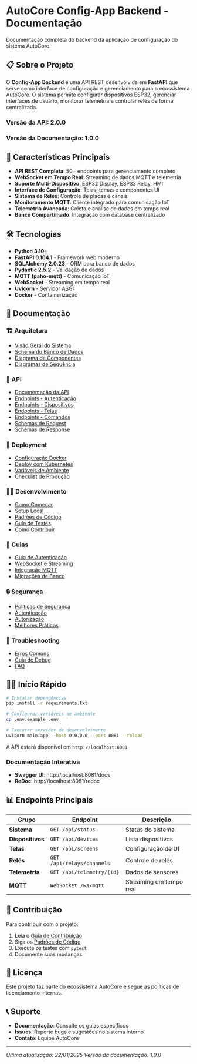 # AutoCore Config-App Backend - Documentação

Documentação completa do backend da aplicação de configuração do sistema AutoCore.

## 📋 Sobre o Projeto

O **Config-App Backend** é uma API REST desenvolvida em **FastAPI** que serve como interface de configuração e gerenciamento para o ecossistema AutoCore. O sistema permite configurar dispositivos ESP32, gerenciar interfaces de usuário, monitorar telemetria e controlar relés de forma centralizada.

### Versão da API: 2.0.0
### Versão da Documentação: 1.0.0

## 🚀 Características Principais

- **API REST Completa**: 50+ endpoints para gerenciamento completo
- **WebSocket em Tempo Real**: Streaming de dados MQTT e telemetria
- **Suporte Multi-Dispositivo**: ESP32 Display, ESP32 Relay, HMI
- **Interface de Configuração**: Telas, temas e componentes UI
- **Sistema de Relés**: Controle de placas e canais
- **Monitoramento MQTT**: Cliente integrado para comunicação IoT
- **Telemetria Avançada**: Coleta e análise de dados em tempo real
- **Banco Compartilhado**: Integração com database centralizado

## 🛠️ Tecnologias

- **Python 3.10+**
- **FastAPI 0.104.1** - Framework web moderno
- **SQLAlchemy 2.0.23** - ORM para banco de dados
- **Pydantic 2.5.2** - Validação de dados
- **MQTT (paho-mqtt)** - Comunicação IoT
- **WebSocket** - Streaming em tempo real
- **Uvicorn** - Servidor ASGI
- **Docker** - Containerização

## 📖 Documentação

### 🏗️ Arquitetura
- [Visão Geral do Sistema](architecture/system-overview.md)
- [Schema do Banco de Dados](architecture/database-schema.md)
- [Diagrama de Componentes](architecture/component-diagram.md)
- [Diagramas de Sequência](architecture/sequence-diagrams.md)

### 🔌 API
- [Documentação da API](api/README.md)
- [Endpoints - Autenticação](api/endpoints/auth.md)
- [Endpoints - Dispositivos](api/endpoints/devices.md)
- [Endpoints - Telas](api/endpoints/screens.md)
- [Endpoints - Comandos](api/endpoints/commands.md)
- [Schemas de Request](api/schemas/request-schemas.md)
- [Schemas de Response](api/schemas/response-schemas.md)

### 🚀 Deployment
- [Configuração Docker](deployment/docker-setup.md)
- [Deploy com Kubernetes](deployment/kubernetes.md)
- [Variáveis de Ambiente](deployment/environment-variables.md)
- [Checklist de Produção](deployment/production-checklist.md)

### 👩‍💻 Desenvolvimento
- [Como Começar](development/getting-started.md)
- [Setup Local](development/local-setup.md)
- [Padrões de Código](development/coding-standards.md)
- [Guia de Testes](development/testing-guide.md)
- [Como Contribuir](development/contributing.md)

### 📘 Guias
- [Guia de Autenticação](guides/authentication-guide.md)
- [WebSocket e Streaming](guides/websocket-guide.md)
- [Integração MQTT](guides/mqtt-integration.md)
- [Migrações de Banco](guides/database-migrations.md)

### 🔒 Segurança
- [Políticas de Segurança](security/security-policies.md)
- [Autenticação](security/authentication.md)
- [Autorização](security/authorization.md)
- [Melhores Práticas](security/best-practices.md)

### 🔧 Troubleshooting
- [Erros Comuns](troubleshooting/common-errors.md)
- [Guia de Debug](troubleshooting/debugging-guide.md)
- [FAQ](troubleshooting/faq.md)

## 🏃‍♂️ Início Rápido

```bash
# Instalar dependências
pip install -r requirements.txt

# Configurar variáveis de ambiente
cp .env.example .env

# Executar servidor de desenvolvimento
uvicorn main:app --host 0.0.0.0 --port 8081 --reload
```

A API estará disponível em `http://localhost:8081`

### Documentação Interativa
- **Swagger UI**: http://localhost:8081/docs
- **ReDoc**: http://localhost:8081/redoc

## 📊 Endpoints Principais

| Grupo | Endpoint | Descrição |
|-------|----------|-----------|
| **Sistema** | `GET /api/status` | Status do sistema |
| **Dispositivos** | `GET /api/devices` | Lista dispositivos |
| **Telas** | `GET /api/screens` | Configuração de UI |
| **Relés** | `GET /api/relays/channels` | Controle de relés |
| **Telemetria** | `GET /api/telemetry/{id}` | Dados de sensores |
| **MQTT** | `WebSocket /ws/mqtt` | Streaming em tempo real |

## 🤝 Contribuição

Para contribuir com o projeto:

1. Leia o [Guia de Contribuição](development/contributing.md)
2. Siga os [Padrões de Código](development/coding-standards.md)
3. Execute os testes com `pytest`
4. Documente suas mudanças

## 📄 Licença

Este projeto faz parte do ecossistema AutoCore e segue as políticas de licenciamento internas.

## 📞 Suporte

- **Documentação**: Consulte os guias específicos
- **Issues**: Reporte bugs e sugestões no sistema interno
- **Contato**: Equipe AutoCore

---

*Última atualização: 22/01/2025*
*Versão da documentação: 1.0.0*